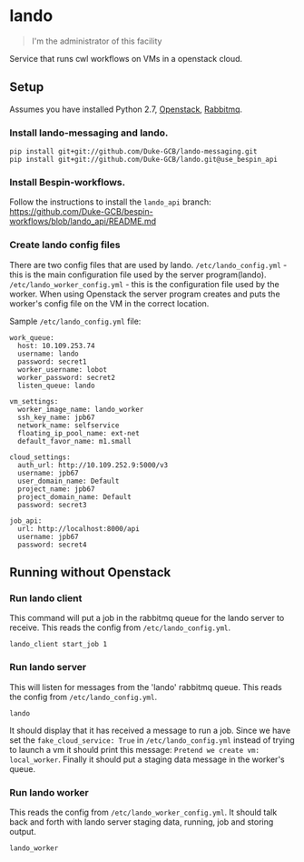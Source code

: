 # lando

> I'm the administrator of this facility

Service that runs cwl workflows on VMs in a openstack cloud.

## Setup
Assumes you have installed Python 2.7, [Openstack](https://www.openstack.org/), [Rabbitmq](http://www.rabbitmq.com/).

### Install lando-messaging and lando.
```
pip install git+git://github.com/Duke-GCB/lando-messaging.git 
pip install git+git://github.com/Duke-GCB/lando.git@use_bespin_api
```

### Install Bespin-workflows.
Follow the instructions to install the `lando_api` branch:
https://github.com/Duke-GCB/bespin-workflows/blob/lando_api/README.md

### Create lando config files
There are two config files that are used by lando.
`/etc/lando_config.yml` - this is the main configuration file used by the server program(lando).
`/etc/lando_worker_config.yml` - this is the  configuration file used by the worker.
When using Openstack the server program creates and puts the worker's config file on the VM in the correct location.

Sample `/etc/lando_config.yml` file:
```
work_queue:
  host: 10.109.253.74
  username: lando
  password: secret1
  worker_username: lobot
  worker_password: secret2
  listen_queue: lando

vm_settings:
  worker_image_name: lando_worker
  ssh_key_name: jpb67
  network_name: selfservice
  floating_ip_pool_name: ext-net
  default_favor_name: m1.small

cloud_settings:
  auth_url: http://10.109.252.9:5000/v3
  username: jpb67
  user_domain_name: Default
  project_name: jpb67
  project_domain_name: Default
  password: secret3

job_api:
  url: http://localhost:8000/api
  username: jpb67
  password: secret4
```


## Running without Openstack



### Run lando client 
This command will put a job in the rabbitmq queue for the lando server to receive.
This reads the config from `/etc/lando_config.yml`.
```
lando_client start_job 1
```

### Run lando server
This will listen for messages from the 'lando' rabbitmq queue.
This reads the config from `/etc/lando_config.yml`.
```
lando
```
It should display that it has received a message to run a job.
Since we have set the `fake_cloud_service: True` in `/etc/lando_config.yml` instead of trying to launch a vm
it should print this message: `Pretend we create vm: local_worker`.
Finally it should put a staging data message in the worker's queue.

### Run lando worker
This reads the config from `/etc/lando_worker_config.yml`.
It should talk back and forth with lando server staging data, running, job and storing output.
```
lando_worker
```
